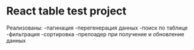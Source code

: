 # React table test project

Реализованы:
-пагинация
-перегенерация данных
-поиск по таблице
-фильтрация
-сортировка
-прелоадер при получение и обновление данных
